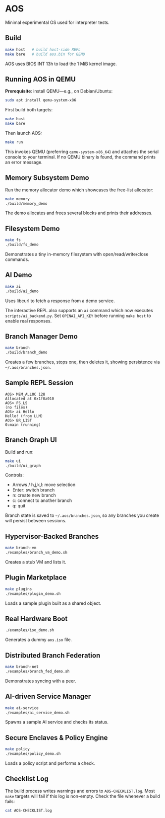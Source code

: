 # AOS

Minimal experimental OS used for interpreter tests.

## Build

```bash
make host   # build host-side REPL
make bare   # build aos.bin for QEMU
```

AOS uses BIOS INT 13h to load the 1 MiB kernel image.

## Running AOS in QEMU

**Prerequisite**: install QEMU—e.g., on Debian/Ubuntu:

```bash
sudo apt install qemu-system-x86
```

First build both targets:

```bash
make host
make bare
```

Then launch AOS:

```bash
make run
```

This invokes QEMU (preferring `qemu-system-x86_64`) and attaches the serial console to your terminal. If no QEMU binary is found, the command prints an error message.

## Memory Subsystem Demo

Run the memory allocator demo which showcases the free-list allocator:

```bash
make memory
./build/memory_demo
```
The demo allocates and frees several blocks and prints their addresses.

## Filesystem Demo

```bash
make fs
./build/fs_demo
```
Demonstrates a tiny in-memory filesystem with open/read/write/close commands.

## AI Demo

```bash
make ai
./build/ai_demo
```
Uses libcurl to fetch a response from a demo service.

The interactive REPL also supports an `ai` command which now
executes `scripts/ai_backend.py`. Set `OPENAI_API_KEY` before running
`make host` to enable real responses.

## Branch Manager Demo

```bash
make branch
./build/branch_demo
```
Creates a few branches, stops one, then deletes it, showing persistence via `~/.aos/branches.json`.

## Sample REPL Session

```
AOS> MEM_ALLOC 128
Allocated at 0x1f0a010
AOS> FS_LS
(no files)
AOS> ai Hello
Hello! (from LLM)
AOS> BR_LIST
0:main (running)
```

## Branch Graph UI

Build and run:
```bash
make ui
./build/ui_graph
```

Controls:

* Arrows / h,j,k,l: move selection
* Enter: switch branch
* n: create new branch
* c: connect to another branch
* q: quit

Branch state is saved to `~/.aos/branches.json`, so any branches you create will
persist between sessions.

## Hypervisor-Backed Branches

```bash
make branch-vm
./examples/branch_vm_demo.sh
```

Creates a stub VM and lists it.

## Plugin Marketplace

```bash
make plugins
./examples/plugin_demo.sh
```

Loads a sample plugin built as a shared object.

## Real Hardware Boot

```bash
./examples/iso_demo.sh
```

Generates a dummy `aos.iso` file.

## Distributed Branch Federation

```bash
make branch-net
./examples/branch_fed_demo.sh
```

Demonstrates syncing with a peer.

## AI-driven Service Manager

```bash
make ai-service
./examples/ai_service_demo.sh
```

Spawns a sample AI service and checks its status.

## Secure Enclaves & Policy Engine

```bash
make policy
./examples/policy_demo.sh
```

Loads a policy script and performs a check.

## Checklist Log

The build process writes warnings and errors to `AOS-CHECKLIST.log`.
Most `make` targets will fail if this log is non-empty.
Check the file whenever a build fails:

```bash
cat AOS-CHECKLIST.log
```
